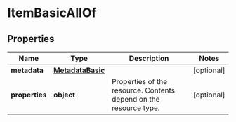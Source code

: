 # ItemBasicAllOf

## Properties
| Name | Type | Description | Notes |
| ------------ | ------------- | ------------- | ------------- |
| **metadata** | [**MetadataBasic**](MetadataBasic.md) |  | [optional]  |
| **properties** | **object** | Properties of the resource. Contents depend on the resource type. | [optional]  |



